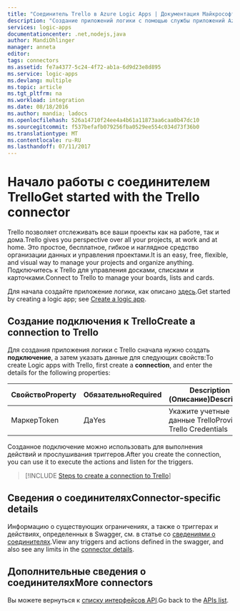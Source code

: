```yaml
---
title: "Соединитель Trello в Azure Logic Apps | Документация Майкрософт"
description: "Создание приложений логики с помощью службы приложений Azure. Trello позволяет отслеживать все ваши проекты как на работе, так и дома.  Это простое, бесплатное, гибкое и наглядное средство организации данных и управления проектами.  Подключитесь к Trello для управления досками, списками и карточками."
services: logic-apps
documentationcenter: .net,nodejs,java
author: MandiOhlinger
manager: anneta
editor: 
tags: connectors
ms.assetid: fe7a4377-5c24-4f72-ab1a-6d9d23e8d895
ms.service: logic-apps
ms.devlang: multiple
ms.topic: article
ms.tgt_pltfrm: na
ms.workload: integration
ms.date: 08/18/2016
ms.author: mandia; ladocs
ms.openlocfilehash: 526a14710f24ee4a4b61a11873aa6caa0b47dc10
ms.sourcegitcommit: f537befafb079256fba0529ee554c034d73f36b0
ms.translationtype: MT
ms.contentlocale: ru-RU
ms.lasthandoff: 07/11/2017
---
```

# <a name="get-started-with-the-trello-connector"></a><span data-ttu-id="0aed9-106">Начало работы с соединителем Trello</span><span class="sxs-lookup"><span data-stu-id="0aed9-106">Get started with the Trello connector</span></span>
<span data-ttu-id="0aed9-107">Trello позволяет отслеживать все ваши проекты как на работе, так и дома.</span><span class="sxs-lookup"><span data-stu-id="0aed9-107">Trello gives you perspective over all your projects, at work and at home.</span></span>  <span data-ttu-id="0aed9-108">Это простое, бесплатное, гибкое и наглядное средство организации данных и управления проектами.</span><span class="sxs-lookup"><span data-stu-id="0aed9-108">It is an easy, free, flexible, and visual way to manage your projects and organize anything.</span></span>  <span data-ttu-id="0aed9-109">Подключитесь к Trello для управления досками, списками и карточками.</span><span class="sxs-lookup"><span data-stu-id="0aed9-109">Connect to Trello to manage your boards, lists and cards.</span></span>

<span data-ttu-id="0aed9-110">Для начала создайте приложение логики, как описано [здесь](../logic-apps/logic-apps-create-a-logic-app.md).</span><span class="sxs-lookup"><span data-stu-id="0aed9-110">Get started by creating a logic app; see [Create a logic app](../logic-apps/logic-apps-create-a-logic-app.md).</span></span>

## <a name="create-a-connection-to-trello"></a><span data-ttu-id="0aed9-111">Создание подключения к Trello</span><span class="sxs-lookup"><span data-stu-id="0aed9-111">Create a connection to Trello</span></span>
<span data-ttu-id="0aed9-112">Для создания приложения логики с Trello сначала нужно создать **подключение**, а затем указать данные для следующих свойств:</span><span class="sxs-lookup"><span data-stu-id="0aed9-112">To create Logic apps with Trello, first create a **connection**, and enter the details for the following properties:</span></span>

| <span data-ttu-id="0aed9-113">Свойство</span><span class="sxs-lookup"><span data-stu-id="0aed9-113">Property</span></span> | <span data-ttu-id="0aed9-114">Обязательно</span><span class="sxs-lookup"><span data-stu-id="0aed9-114">Required</span></span> | <span data-ttu-id="0aed9-115">Description (Описание)</span><span class="sxs-lookup"><span data-stu-id="0aed9-115">Description</span></span> |
| --- | --- | --- |
| <span data-ttu-id="0aed9-116">Маркер</span><span class="sxs-lookup"><span data-stu-id="0aed9-116">Token</span></span> |<span data-ttu-id="0aed9-117">Да</span><span class="sxs-lookup"><span data-stu-id="0aed9-117">Yes</span></span> |<span data-ttu-id="0aed9-118">Укажите учетные данные Trello</span><span class="sxs-lookup"><span data-stu-id="0aed9-118">Provide Trello Credentials</span></span> |

<span data-ttu-id="0aed9-119">Созданное подключение можно использовать для выполнения действий и прослушивания триггеров.</span><span class="sxs-lookup"><span data-stu-id="0aed9-119">After you create the connection, you can use it to execute the actions and listen for the triggers.</span></span>

> [!INCLUDE [Steps to create a connection to Trello](../../includes/connectors-create-api-trello.md)]
> 

## <a name="connector-specific-details"></a><span data-ttu-id="0aed9-120">Сведения о соединителях</span><span class="sxs-lookup"><span data-stu-id="0aed9-120">Connector-specific details</span></span>

<span data-ttu-id="0aed9-121">Информацию о существующих ограничениях, а также о триггерах и действиях, определенных в Swagger, см. в статье со [сведениями о соединителях](/connectors/trello/).</span><span class="sxs-lookup"><span data-stu-id="0aed9-121">View any triggers and actions defined in the swagger, and also see any limits in the [connector details](/connectors/trello/).</span></span>

## <a name="more-connectors"></a><span data-ttu-id="0aed9-122">Дополнительные сведения о соединителях</span><span class="sxs-lookup"><span data-stu-id="0aed9-122">More connectors</span></span>
<span data-ttu-id="0aed9-123">Вы можете вернуться к [списку интерфейсов API](apis-list.md).</span><span class="sxs-lookup"><span data-stu-id="0aed9-123">Go back to the [APIs list](apis-list.md).</span></span>